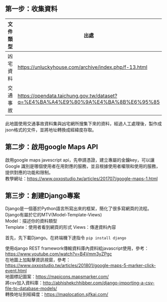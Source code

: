 ## 第一步：收集資料    
|文件類型|出處| 
|-------|----| 
|凶宅資料|https://unluckyhouse.com/archive/index.php/f-13.html| 
|交通事故|https://opendata.taichung.gov.tw/dataset?q=%E4%BA%A4%E9%80%9A%E4%BA%8B%E6%95%85| 
  
此地圖使用交通事故資料集與凶宅網所搜集下來的資料，經過人工處理後，製作成json格式的文件，並將地址轉換成經緯度存取。 
  
  
## 第二步：啟用google Maps API  
啟用google maps javescript api，先申請憑證，建立專屬的金鑰key，可以讓 Google 識別是哪個使用者在用對應的服務，並且根據使用者權限和使用的服務，提供對應的功能和限制。  
教學網址：https://www.oxxostudio.tw/articles/201707/google-maps-1.html 
  
  
## 第三步：創建Django專案 
Django是一個基於Python語言所寫出來的框架，簡化了很多寫網頁的流程。 
Django有屬於它的MTV(Model-Template-Views)  
Model：描述你的資料類型  
Template：使用者看到網頁的形式 
Views：傳達資料內容  
  
首先，先下載Django。在終端機下達指令
`pip install django`

使用django REST framework傳輸資料庫內資料給javascript使用，參考：https://www.youtube.com/watch?v=B4Vmm3yZPgc     
在地圖上加點擊資訊視窗，參考：https://www.oxxostudio.tw/articles/201801/google-maps-5-marker-click-event.html     
地圖標記圖案：https://mapicons.mapsmarker.com/     
將csv加入資料庫：http://abhishekchhibber.com/django-importing-a-csv-file-to-database-models/    
轉換地址到經緯度：https://maplocation.sjfkai.com/    
